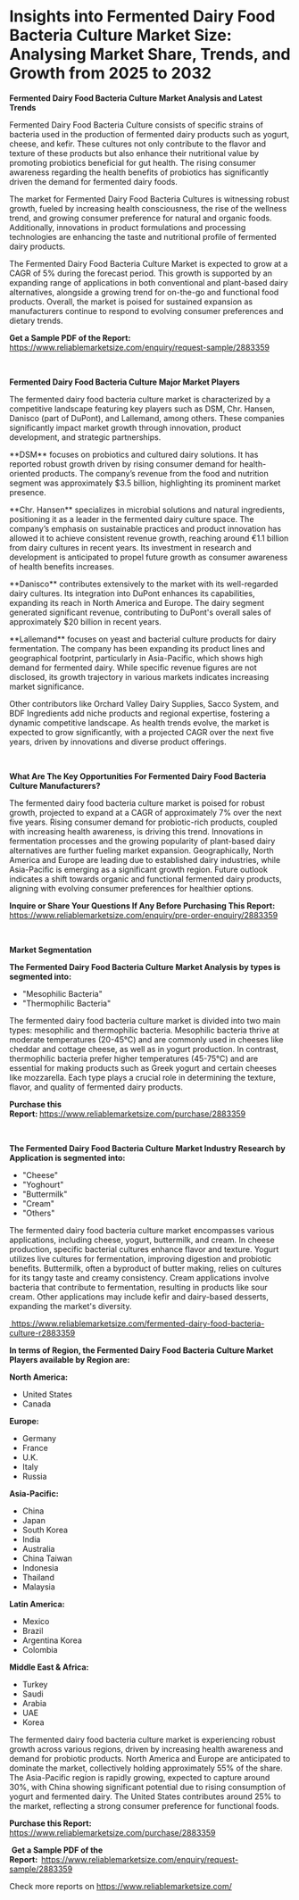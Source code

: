 <p><h1>Insights into Fermented Dairy Food Bacteria Culture Market Size: Analysing Market Share, Trends, and Growth from 2025 to 2032</h1></p><p><strong>Fermented Dairy Food Bacteria Culture Market Analysis and Latest Trends</strong></p>
<p><p>Fermented Dairy Food Bacteria Culture consists of specific strains of bacteria used in the production of fermented dairy products such as yogurt, cheese, and kefir. These cultures not only contribute to the flavor and texture of these products but also enhance their nutritional value by promoting probiotics beneficial for gut health. The rising consumer awareness regarding the health benefits of probiotics has significantly driven the demand for fermented dairy foods.</p><p>The market for Fermented Dairy Food Bacteria Cultures is witnessing robust growth, fueled by increasing health consciousness, the rise of the wellness trend, and growing consumer preference for natural and organic foods. Additionally, innovations in product formulations and processing technologies are enhancing the taste and nutritional profile of fermented dairy products. </p><p>The Fermented Dairy Food Bacteria Culture Market is expected to grow at a CAGR of 5% during the forecast period. This growth is supported by an expanding range of applications in both conventional and plant-based dairy alternatives, alongside a growing trend for on-the-go and functional food products. Overall, the market is poised for sustained expansion as manufacturers continue to respond to evolving consumer preferences and dietary trends.</p></p>
<p><strong>Get a Sample PDF of the Report:&nbsp;</strong> <a href="https://www.reliablemarketsize.com/enquiry/request-sample/2883359?utm_campaign=2281&utm_medium=2&utm_source=Github&utm_content=ia&utm_term=13032025&utm_id=fermented-dairy-food-bacteria-culture">https://www.reliablemarketsize.com/enquiry/request-sample/2883359</a></p>
<p>&nbsp;</p>
<p><strong>Fermented Dairy Food Bacteria Culture Major Market Players</strong></p>
<p><p>The fermented dairy food bacteria culture market is characterized by a competitive landscape featuring key players such as DSM, Chr. Hansen, Danisco (part of DuPont), and Lallemand, among others. These companies significantly impact market growth through innovation, product development, and strategic partnerships.</p><p>**DSM** focuses on probiotics and cultured dairy solutions. It has reported robust growth driven by rising consumer demand for health-oriented products. The company’s revenue from the food and nutrition segment was approximately $3.5 billion, highlighting its prominent market presence.</p><p>**Chr. Hansen** specializes in microbial solutions and natural ingredients, positioning it as a leader in the fermented dairy culture space. The company’s emphasis on sustainable practices and product innovation has allowed it to achieve consistent revenue growth, reaching around €1.1 billion from dairy cultures in recent years. Its investment in research and development is anticipated to propel future growth as consumer awareness of health benefits increases.</p><p>**Danisco** contributes extensively to the market with its well-regarded dairy cultures. Its integration into DuPont enhances its capabilities, expanding its reach in North America and Europe. The dairy segment generated significant revenue, contributing to DuPont's overall sales of approximately $20 billion in recent years.</p><p>**Lallemand** focuses on yeast and bacterial culture products for dairy fermentation. The company has been expanding its product lines and geographical footprint, particularly in Asia-Pacific, which shows high demand for fermented dairy. While specific revenue figures are not disclosed, its growth trajectory in various markets indicates increasing market significance.</p><p>Other contributors like Orchard Valley Dairy Supplies, Sacco System, and BDF Ingredients add niche products and regional expertise, fostering a dynamic competitive landscape. As health trends evolve, the market is expected to grow significantly, with a projected CAGR over the next five years, driven by innovations and diverse product offerings.</p></p>
<p>&nbsp;</p>
<p><strong>What Are The Key Opportunities For Fermented Dairy Food Bacteria Culture Manufacturers?</strong></p>
<p><p>The fermented dairy food bacteria culture market is poised for robust growth, projected to expand at a CAGR of approximately 7% over the next five years. Rising consumer demand for probiotic-rich products, coupled with increasing health awareness, is driving this trend. Innovations in fermentation processes and the growing popularity of plant-based dairy alternatives are further fueling market expansion. Geographically, North America and Europe are leading due to established dairy industries, while Asia-Pacific is emerging as a significant growth region. Future outlook indicates a shift towards organic and functional fermented dairy products, aligning with evolving consumer preferences for healthier options.</p></p>
<p><strong>Inquire or Share Your Questions If Any Before Purchasing This Report:</strong> <a href="https://www.reliablemarketsize.com/enquiry/pre-order-enquiry/2883359?utm_campaign=2281&utm_medium=2&utm_source=Github&utm_content=ia&utm_term=13032025&utm_id=fermented-dairy-food-bacteria-culture">https://www.reliablemarketsize.com/enquiry/pre-order-enquiry/2883359</a></p>
<p>&nbsp;</p>
<p><strong>Market Segmentation</strong></p>
<p><strong>The Fermented Dairy Food Bacteria Culture Market Analysis by types is segmented into:</strong></p>
<p><ul><li>"Mesophilic Bacteria"</li><li>"Thermophilic Bacteria"</li></ul></p>
<p><p>The fermented dairy food bacteria culture market is divided into two main types: mesophilic and thermophilic bacteria. Mesophilic bacteria thrive at moderate temperatures (20-45°C) and are commonly used in cheeses like cheddar and cottage cheese, as well as in yogurt production. In contrast, thermophilic bacteria prefer higher temperatures (45-75°C) and are essential for making products such as Greek yogurt and certain cheeses like mozzarella. Each type plays a crucial role in determining the texture, flavor, and quality of fermented dairy products.</p></p>
<p><strong>Purchase this Report:&nbsp;</strong><a href="https://www.reliablemarketsize.com/purchase/2883359?utm_campaign=2281&utm_medium=2&utm_source=Github&utm_content=ia&utm_term=13032025&utm_id=fermented-dairy-food-bacteria-culture">https://www.reliablemarketsize.com/purchase/2883359</a></p>
<p>&nbsp;</p>
<p><strong>The Fermented Dairy Food Bacteria Culture Market Industry Research by Application is segmented into:</strong></p>
<p><ul><li>"Cheese"</li><li>"Yoghourt"</li><li>"Buttermilk"</li><li>"Cream"</li><li>"Others"</li></ul></p>
<p><p>The fermented dairy food bacteria culture market encompasses various applications, including cheese, yogurt, buttermilk, and cream. In cheese production, specific bacterial cultures enhance flavor and texture. Yogurt utilizes live cultures for fermentation, improving digestion and probiotic benefits. Buttermilk, often a byproduct of butter making, relies on cultures for its tangy taste and creamy consistency. Cream applications involve bacteria that contribute to fermentation, resulting in products like sour cream. Other applications may include kefir and dairy-based desserts, expanding the market's diversity.</p></p>
<p><a href="https://www.reliablemarketsize.com/fermented-dairy-food-bacteria-culture-r2883359?utm_campaign=2281&utm_medium=2&utm_source=Github&utm_content=ia&utm_term=13032025&utm_id=fermented-dairy-food-bacteria-culture">&nbsp;https://www.reliablemarketsize.com/fermented-dairy-food-bacteria-culture-r2883359</a></p>
<p><strong>In terms of Region, the Fermented Dairy Food Bacteria Culture Market Players available by Region are:</strong></p>
<p>
    <p> <strong> North America: </strong>
        <ul>
            <li>United States</li>
            <li>Canada</li>
        </ul>
        </p> 
    <p> <strong> Europe: </strong>
        <ul>
            <li>Germany</li>
            <li>France</li>
            <li>U.K.</li>
            <li>Italy</li>
            <li>Russia</li>
        </ul>
        </p> 
    <p> <strong> Asia-Pacific: </strong>
        <ul>
            <li>China</li>
            <li>Japan</li>
            <li>South Korea</li>
            <li>India</li>
            <li>Australia</li>
            <li>China Taiwan</li>
            <li>Indonesia</li>
            <li>Thailand</li>
            <li>Malaysia</li>
        </ul>
        </p> 
    <p> <strong> Latin America: </strong>
        <ul>
            <li>Mexico</li>
            <li>Brazil</li>
            <li>Argentina Korea</li>
            <li>Colombia</li>
        </ul>
        </p> 
    <p> <strong> Middle East & Africa: </strong>
        <ul>
            <li>Turkey</li>
            <li>Saudi</li>
            <li>Arabia</li>
            <li>UAE</li>
            <li>Korea</li>
        </ul>
    </p>
    </p>
<p><p>The fermented dairy food bacteria culture market is experiencing robust growth across various regions, driven by increasing health awareness and demand for probiotic products. North America and Europe are anticipated to dominate the market, collectively holding approximately 55% of the share. The Asia-Pacific region is rapidly growing, expected to capture around 30%, with China showing significant potential due to rising consumption of yogurt and fermented dairy. The United States contributes around 25% to the market, reflecting a strong consumer preference for functional foods.</p></p>
<p><strong>Purchase this Report: </strong><a href="https://www.reliablemarketsize.com/purchase/2883359?utm_campaign=2281&utm_medium=2&utm_source=Github&utm_content=ia&utm_term=13032025&utm_id=fermented-dairy-food-bacteria-culture">https://www.reliablemarketsize.com/purchase/2883359</a></p>
<p>&nbsp;<strong>Get a Sample PDF of the Report:&nbsp;&nbsp;</strong><a href="https://www.reliablemarketsize.com/enquiry/request-sample/2883359?utm_campaign=2281&utm_medium=2&utm_source=Github&utm_content=ia&utm_term=13032025&utm_id=fermented-dairy-food-bacteria-culture">https://www.reliablemarketsize.com/enquiry/request-sample/2883359</a></p>
<p><strong></strong></p>
<p>Check more reports on <a href="https://www.reliablemarketsize.com/?utm_campaign=2281&utm_medium=2&utm_source=Github&utm_content=ia&utm_term=13032025&utm_id=fermented-dairy-food-bacteria-culture">https://www.reliablemarketsize.com/</a></p>